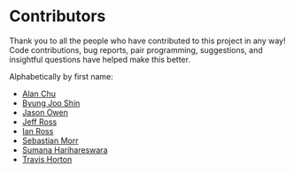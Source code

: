 # Contributors

Thank you to
all the people who have
contributed to this project
in any way!
Code contributions,
bug reports,
pair programming,
suggestions,
and insightful questions
have helped make this better.

Alphabetically by first name:

- [Alan Chu](https://github.com/thechutrain)
- [Byung Joo Shin](https://github.com/byshiny)
- [Jason Owen](https://jasonaowen.net/)
- [Jeff Ross](https://github.com/jeffro94)
- [Ian Ross](https://github.com/ihross)
- [Sebastian Morr](https://github.com/blinry)
- [Sumana Harihareswara](https://github.com/brainwane)
- [Travis Horton](https://www.travish.com/)
